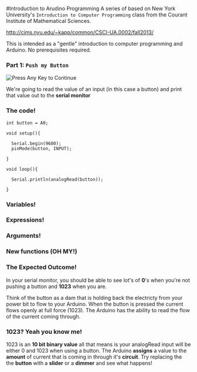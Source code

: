 #Introduction to Arudino Programming
A series of based on New York University's `Introduction to Computer Programming` class from the Courant Institute of Mathematical Sciences.

http://cims.nyu.edu/~kapp/common/CSCI-UA.0002/fall2013/

This is intended as a "gentle" introduction to computer programming and Arduino. No prerequisites required.


### Part 1: `Push my Button`
![Press Any Key to Continue](https://s3.amazonaws.com/lb-spree/spree/products/1339/large/IMG_8511RFLXLR.jpg?1423166125)

We're going to read the value of an input (in this case a button) and print that value out to the **serial monitor**

### The code!

    int button = A0;

    void setup(){

      Serial.begin(9600);
      pinMode(button, INPUT);

    }

    void loop(){

      Serial.println(analogRead(button));

    }

### Variables!

### Expressions!

### Arguments!

### New functions (OH MY!)


### The Expected Outcome!

In your serial monitor, you should be able to see lot's of **0**'s when you're not pushing a button and **1023** when you are.

Think of the button as a dam that is holding back the electricty from your power bit to flow to your Arduino. When the button is pressed the current flows openly at full force (1023). The Arduino has the ability to read the flow of the current coming through.

### 1023? Yeah you know me!

1023 is an **10 bit binary value** all that means is your analogRead input will be either 0 and 1023 when using a button. The Arduino **assigns** a value to the **amount** of current that is coming in through it's **circuit**. Try replacing the the **button** with a **slider** or a **dimmer** and see what happens!

